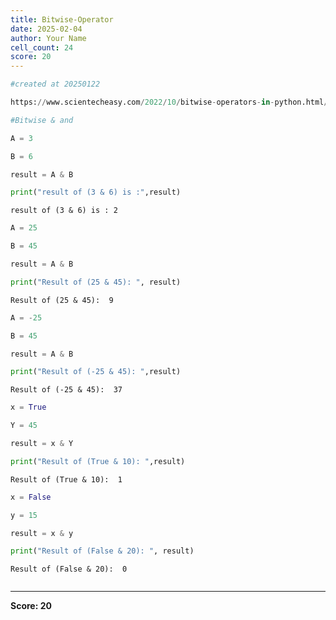 ```yaml
---
title: Bitwise-Operator
date: 2025-02-04
author: Your Name
cell_count: 24
score: 20
---
```


```python
#created at 20250122
```


```python
https://www.scientecheasy.com/2022/10/bitwise-operators-in-python.html/
```


```python
#Bitwise & and
```


```python
A = 3
```


```python
B = 6
```


```python
result = A & B
```


```python
print("result of (3 & 6) is :",result)
```

    result of (3 & 6) is : 2



```python
A = 25
```


```python
B = 45
```


```python
result = A & B
```


```python
print("Result of (25 & 45): ", result)
```

    Result of (25 & 45):  9



```python
A = -25
```


```python
B = 45
```


```python
result = A & B
```


```python
print("Result of (-25 & 45): ",result)
```

    Result of (-25 & 45):  37



```python
x = True
```


```python
Y = 45
```


```python
result = x & Y
```


```python
print("Result of (True & 10): ",result)
```

    Result of (True & 10):  1



```python
x = False
```


```python
y = 15
```


```python
result = x & y
```


```python
print("Result of (False & 20): ", result)
```

    Result of (False & 20):  0



```python

```


---
**Score: 20**
